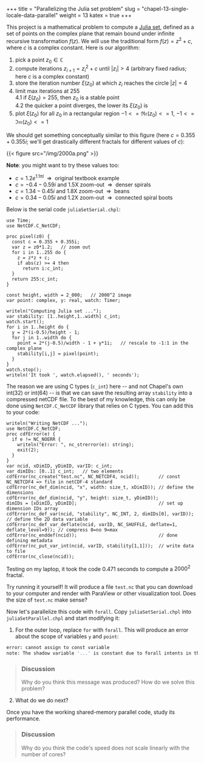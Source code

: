 +++
title = "Parallelizing the Julia set problem"
slug = "chapel-13-single-locale-data-parallel"
weight = 13
katex = true
+++

This project is a mathematical problem to compute a [Julia set](https://en.wikipedia.org/wiki/Julia_set),
defined as a set of points on the complex plane that remain bound under infinite recursive transformation
$f(z)$. We will use the traditional form $f(z)=z^2+c$, where $c$ is a complex constant. Here is our algorithm:

1. pick a point $z_0\in\mathbb{C}$
1. compute iterations $z_{i+1}=z_i^2+c$ until $|z_i|>4$ (arbitrary fixed radius; here $c$ is a complex
   constant)
1. store the iteration number $\xi(z_0)$ at which $z_i$ reaches the circle $|z|=4$
1. limit max iterations at 255  
    4.1 if $\xi(z_0)=255$, then $z_0$ is a stable point  
    4.2 the quicker a point diverges, the lower its $\xi(z_0)$ is
1. plot $\xi(z_0)$ for all $z_0$ in a rectangular region $-1<=\mathfrak{Re}(z_0)<=1$,
   $-1<=\mathfrak{Im}(z_0)<=1$

We should get something conceptually similar to this figure (here $c = 0.355 + 0.355i$; we'll get drastically
different fractals for different values of $c$):

{{< figure src="/img/2000a.png" >}}

**Note**: you might want to try these values too:
- $c = 1.2e^{1.1πi}$ $~\Rightarrow~$ original textbook example
- $c = -0.4-0.59i$ and 1.5X zoom-out $~\Rightarrow~$ denser spirals
- $c = 1.34-0.45i$ and 1.8X zoom-out $~\Rightarrow~$ beans
- $c = 0.34-0.05i$ and 1.2X zoom-out $~\Rightarrow~$ connected spiral boots

Below is the serial code `juliaSetSerial.chpl`:

```chpl
use Time;
use NetCDF.C_NetCDF;

proc pixel(z0) {
  const c = 0.355 + 0.355i;
  var z = z0*1.2;   // zoom out
  for i in 1..255 do {
    z = z*z + c;
    if abs(z) >= 4 then
      return i:c_int;
  }
  return 255:c_int;
}

const height, width = 2_000;   // 2000^2 image
var point: complex, y: real, watch: Timer;

writeln("Computing Julia set ...");
var stability: [1..height,1..width] c_int;
watch.start();
for i in 1..height do {
  y = 2*(i-0.5)/height - 1;
  for j in 1..width do {
    point = 2*(j-0.5)/width - 1 + y*1i;   // rescale to -1:1 in the complex plane
    stability[i,j] = pixel(point);
  }
}
watch.stop();
writeln('It took ', watch.elapsed(), ' seconds');
```

The reason we are using C types (`c_int`) here -- and not Chapel's own int(32) or int(64) -- is that we can
save the resulting array `stability` into a compressed netCDF file. To the best of my knowledge, this can only
be done using `NetCDF.C_NetCDF` library that relies on C types. You can add this to your code:

```chpl
writeln("Writing NetCDF ...");
use NetCDF.C_NetCDF;
proc cdfError(e) {
  if e != NC_NOERR {
    writeln("Error: ", nc_strerror(e): string);
    exit(2);
  }
}
var ncid, xDimID, yDimID, varID: c_int;
var dimIDs: [0..1] c_int;   // two elements
cdfError(nc_create("test.nc", NC_NETCDF4, ncid));       // const NC_NETCDF4 => file in netCDF-4 standard
cdfError(nc_def_dim(ncid, "x", width: size_t, xDimID)); // define the dimensions
cdfError(nc_def_dim(ncid, "y", height: size_t, yDimID));
dimIDs = [xDimID, yDimID];                              // set up dimension IDs array
cdfError(nc_def_var(ncid, "stability", NC_INT, 2, dimIDs[0], varID));   // define the 2D data variable
cdfError(nc_def_var_deflate(ncid, varID, NC_SHUFFLE, deflate=1, deflate_level=9)); // compress 0=no 9=max
cdfError(nc_enddef(ncid));                              // done defining metadata
cdfError(nc_put_var_int(ncid, varID, stability[1,1]));  // write data to file
cdfError(nc_close(ncid));
```

Testing on my laptop, it took the code 0.471 seconds to compute a $2000^2$ fractal.

Try running it yourself! It will produce a file `test.nc` that you can download to your computer and render
with ParaView or other visualization tool. Does the size of `test.nc` make sense?

Now let's parallelize this code with `forall`. Copy `juliaSetSerial.chpl` into `juliaSetParallel.chpl` and
start modifying it:

1. For the outer loop, replace `for` with `forall`. This will produce an error about the scope of variables
   `y` and `point`:

```sh
error: cannot assign to const variable
note: The shadow variable '...' is constant due to forall intents in this loop
```

> ### Discussion
> Why do you think this message was produced? How do we solve this problem?

2. What do we do next?

Once you have the working shared-memory parallel code, study its performance.

> ### Discussion
> Why do you think the code's speed does not scale linearly with the number of cores?
